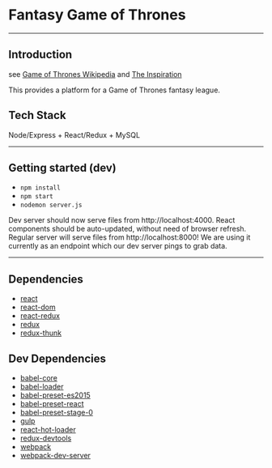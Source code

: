 # Fantasy Game of Thrones

----
## Introduction
see [Game of Thrones Wikipedia](https://en.wikipedia.org/wiki/Game_of_Thrones)
and [The Inspiration](http://www.theverge.com/2015/4/10/8382395/the-game-of-game-of-thrones-who-will-win-season-five)

This provides a platform for a Game of Thrones fantasy league.

## Tech Stack

Node/Express + React/Redux + MySQL

----
## Getting started (dev)
* `npm install`
* `npm start`
* `nodemon server.js`

Dev server should now serve files from http://localhost:4000. React components should be auto-updated, without need of browser refresh. 
Regular server will serve files from http://localhost:8000! We are using it currently as an endpoint which our dev server pings to grab data.

----
## Dependencies
* [react](https://github.com/facebook/react)
* [react-dom](https://www.npmjs.com/package/react-dom)
* [react-redux](https://github.com/rackt/react-redux)
* [redux](https://github.com/rackt/redux)
* [redux-thunk](https://github.com/gaearon/redux-thunk)

## Dev Dependencies
* [babel-core](https://github.com/babel/babel/tree/master/packages/babel-core)
* [babel-loader](https://github.com/babel/babel-loader)
* [babel-preset-es2015](https://github.com/babel/babel/tree/master/packages/babel-preset-es2015)
* [babel-preset-react](https://github.com/babel/babel/tree/master/packages/babel-preset-react)
* [babel-preset-stage-0](https://github.com/babel/babel/tree/master/packages/babel-preset-stage-0)
* [gulp](https://github.com/gulpjs/gulp)
* [react-hot-loader](https://github.com/gaearon/react-hot-loader)
* [redux-devtools](https://github.com/gaearon/redux-devtools)
* [webpack](https://github.com/webpack/webpack)
* [webpack-dev-server](https://github.com/webpack/webpack-dev-server)

